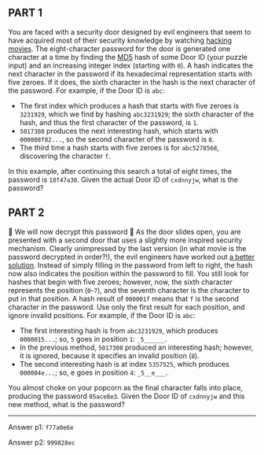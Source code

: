 ## PART 1

You are faced with a security door designed by evil engineers that seem to have acquired most of their security knowledge by watching [hacking movies](https://en.wikipedia.org/wiki/Hackers_(film)).
The eight-character password for the door is generated one character at a time by finding the [MD5](https://en.wikipedia.org/wiki/MD5) hash of some Door ID (your puzzle input) and an increasing integer index (starting with `0`).
A hash indicates the next character in the password if its hexadecimal representation starts with five zeroes. If it does, the sixth character in the hash is the next character of the password.
For example, if the Door ID is `abc`:

* The first index which produces a hash that starts with five zeroes is `3231929`, which we find by hashing `abc3231929`; the sixth character of the hash, and thus the first character of the password, is `1`.
* `5017308` produces the next interesting hash, which starts with `000008f82...`, so the second character of the password is `8`.
* The third time a hash starts with five zeroes is for `abc5278568`, discovering the character `f`.

In this example, after continuing this search a total of eight times, the password is `18f47a30`.
Given the actual Door ID of `cxdnnyjw`, what is the password?

## PART 2

👀 We will now decrypt this password 🙂
As the door slides open, you are presented with a second door that uses a slightly more inspired security mechanism. Clearly unimpressed by the last version (in what movie is the password decrypted in order?!), the evil engineers have worked out [a better solution](https://www.youtube.com/watch?v=NHWjlCaIrQo&t=25).
Instead of simply filling in the password from left to right, the hash now also indicates the position within the password to fill.
You still look for hashes that begin with five zeroes; however, now, the sixth character represents the position (`0`-`7`), and the seventh character is the character to put in that position.
A hash result of `000001f` means that `f` is the second character in the password. Use only the first result for each position, and ignore invalid positions.
For example, if the Door ID is `abc`:

* The first interesting hash is from `abc3231929`, which produces `0000015...`; so, `5` goes in position `1`: `_5______`.
* In the previous method, `5017308` produced an interesting hash; however, it is ignored, because it specifies an invalid position (`8`).
* The second interesting hash is at index `5357525`, which produces `000004e...`; so, e goes in position `4`: `_5__e___`.

You almost choke on your popcorn as the final character falls into place, producing the password `05ace8e3`.
Given the  Door ID of `cxdnnyjw` and this new method, what is the password?

---

Answer p1:
`f77a0e6e`

Answer p2:
`999828ec`